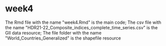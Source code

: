 # week4

The Rmd file with the name "week4.Rmd" is the main code;
The csv file with the name "HDR21-22_Composite_indices_complete_time_series.csv" is the GII data resource;
The file folder with the name "World_Countries_Generalized" is the shapefile resource
